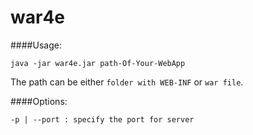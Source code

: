 war4e
=======

####Usage:
	
	java -jar war4e.jar path-Of-Your-WebApp
	
The path can be either `folder with WEB-INF` or `war file`.
	
####Options:
	
	-p | --port : specify the port for server
	
	
